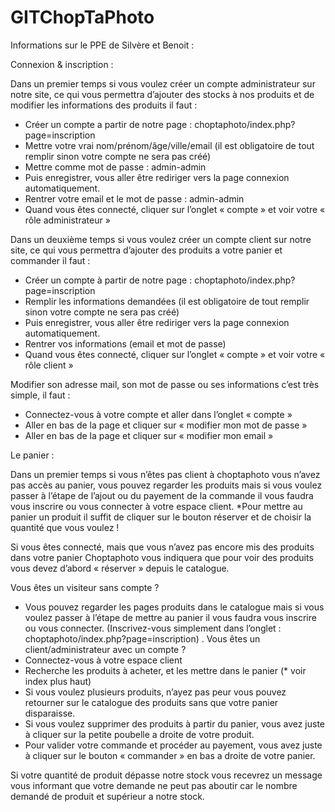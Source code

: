 # GITChopTaPhoto
 

Informations sur le PPE de Silvère et Benoit :


Connexion & inscription :

Dans un premier temps si vous voulez créer un compte administrateur sur notre site, ce qui vous permettra d’ajouter des stocks à nos produits et de modifier les informations des produits il faut : 

-	Créer un compte a partir de notre page : choptaphoto/index.php?page=inscription 
-	Mettre votre vrai nom/prénom/âge/ville/email (il est obligatoire de tout remplir sinon votre compte ne sera pas créé)
-	Mettre comme mot de passe : admin-admin 
-	Puis enregistrer, vous aller être rediriger vers la page connexion automatiquement.
-	Rentrer votre email et le mot de passe : admin-admin
-	Quand vous êtes connecté, cliquer sur l’onglet « compte » et voir votre « rôle administrateur » 

Dans un deuxième temps si vous voulez créer un compte client sur notre site, ce qui vous permettra d’ajouter des produits a votre panier et commander il faut :

-	Créer un compte à partir de notre page : choptaphoto/index.php?page=inscription 
-	Remplir les informations demandées (il est obligatoire de tout remplir sinon votre compte ne sera pas créé)
-	Puis enregistrer, vous aller être rediriger vers la page connexion automatiquement.
-	Rentrer vos informations (email et mot de passe)
-	Quand vous êtes connecté, cliquer sur l’onglet « compte » et voir votre « rôle client » 

Modifier son adresse mail, son mot de passe ou ses informations c’est très simple, il faut : 
-	Connectez-vous à votre compte et aller dans l’onglet « compte » 
-	Aller en bas de la page et cliquer sur « modifier mon mot de passe »
-	Aller en bas de la page et cliquer sur « modifier mon email »





Le panier :

Dans un premier temps si vous n’êtes pas client à choptaphoto vous n’avez pas accès au panier, vous pouvez regarder les produits mais si vous voulez passer à l’étape de l’ajout ou du payement de la commande il vous faudra vous inscrire ou vous connecter à votre espace client. 
*Pour mettre au panier un produit il suffit de cliquer sur le bouton réserver et de choisir la quantité que vous voulez !

Si vous êtes connecté, mais que vous n’avez pas encore mis des produits dans votre panier Choptaphoto vous indiquera que pour voir des produits vous devez d’abord « réserver » depuis le catalogue.

Vous êtes un visiteur sans compte ? 
-	Vous pouvez regarder les pages produits dans le catalogue mais si vous voulez passer à l’étape de mettre au panier il vous faudra vous inscrire ou vous connecter. (Inscrivez-vous simplement dans l’onglet : choptaphoto/index.php?page=inscription) .
Vous êtes un client/administrateur avec un compte ? 
- Connectez-vous à votre espace client
- Recherche les produits à acheter, et les mettre dans le panier (* voir index plus haut) 
- Si vous voulez plusieurs produits, n’ayez pas peur vous pouvez retourner sur le catalogue des produits sans que votre panier disparaisse. 
- Si vous voulez supprimer des produits à partir du panier, vous avez juste à cliquer sur la petite poubelle a droite de votre produit.
- Pour valider votre commande et procéder au payement, vous avez juste à cliquer sur le bouton « commander » en bas a droite de votre panier. 

Si votre quantité de produit dépasse notre stock vous recevrez un message vous informant que votre demande ne peut pas aboutir car le nombre demandé de produit et supérieur a notre stock. 





